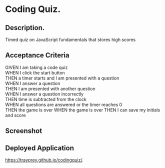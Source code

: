 # Coding Quiz. 

## Description. 
Timed quiz on JavaScript fundamentals that stores high scores  

## Acceptance Criteria 
GIVEN I am taking a code quiz  
WHEN I click the start button  
THEN a timer starts and I am presented with a question  
WHEN I answer a question  
THEN I am presented with another question  
WHEN I answer a question incorrectly  
THEN time is subtracted from the clock  
WHEN all questions are answered or the timer reaches 0  
THEN the game is over 
WHEN the game is over 
THEN I can save my initials and score  

## Screenshot

## Deployed Application  
https://trayprey.github.io/codingquiz/. 

